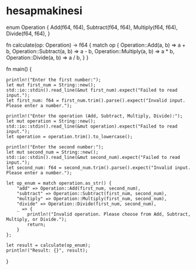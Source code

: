 







# hesapmakinesi
enum Operation {
    Add(f64, f64),
    Subtract(f64, f64),
    Multiply(f64, f64),
    Divide(f64, f64),
}


fn calculate(op: Operation) -> f64 {
    match op {
        Operation::Add(a, b) => a + b,
        Operation::Subtract(a, b) => a - b,
        Operation::Multiply(a, b) => a * b,
        Operation::Divide(a, b) => a / b,
    }
}

fn main() {

    println!("Enter the first number:");
    let mut first_num = String::new();
    std::io::stdin().read_line(&mut first_num).expect("Failed to read input.");
    let first_num: f64 = first_num.trim().parse().expect("Invalid input. Please enter a number.");

    println!("Enter the operation (Add, Subtract, Multiply, Divide):");
    let mut operation = String::new();
    std::io::stdin().read_line(&mut operation).expect("Failed to read input.");
    let operation = operation.trim().to_lowercase();

    println!("Enter the second number:");
    let mut second_num = String::new();
    std::io::stdin().read_line(&mut second_num).expect("Failed to read input.");
    let second_num: f64 = second_num.trim().parse().expect("Invalid input. Please enter a number.");

    let op_enum = match operation.as_str() {
        "add" => Operation::Add(first_num, second_num),
        "subtract" => Operation::Subtract(first_num, second_num),
        "multiply" => Operation::Multiply(first_num, second_num),
        "divide" => Operation::Divide(first_num, second_num),
        _ => {
            println!("Invalid operation. Please choose from Add, Subtract, Multiply, or Divide.");
            return;
        }
    };

    let result = calculate(op_enum);
    println!("Result: {}", result);
}
